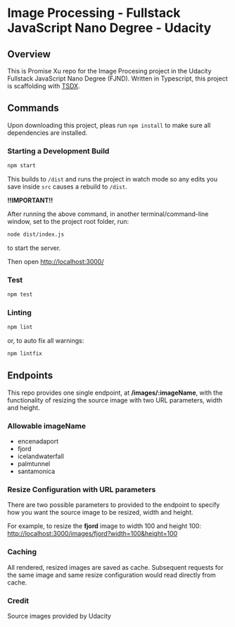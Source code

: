 # Image Processing - Fullstack JavaScript Nano Degree - Udacity

## Overview

This is Promise Xu repo for the Image Procesing project in the Udacity Fullstack JavaScript Nano Degree (FJND). Written in Typescript, this project is scaffolding with [TSDX](https://tsdx.io/).

## Commands

Upon downloading this project, pleas run `npm install` to make sure all dependencies are installed.

### Starting a Development Build

```bash
npm start
```

This builds to `/dist` and runs the project in watch mode so any edits you save inside `src` causes a rebuild to `/dist`.

**!!IMPORTANT!!**

After running the above command, in another terminal/command-line window, set to the project root folder, run:
```bash
node dist/index.js
```
to start the server.

Then open [http://localhost:3000/](http://localhost:3000/)

### Test
```bash
npm test
```

### Linting
```bash
npm lint
```

or, to auto fix all warnings:
```bash
npm lintfix
```

## Endpoints

This repo provides one single endpoint, at **/images/:imageName**, with the functionality of resizing the source image with two URL parameters, width and height.

### Allowable imageName

- encenadaport
- fjord
- icelandwaterfall
- palmtunnel
- santamonica

### Resize Configuration with URL parameters

There are two possible parameters to provided to the endpoint to specify how you want the source image to be resized, width and height.

For example, to resize the **fjord** image to width 100 and height 100:
[http://localhost:3000/images/fjord?width=100&height=100](http://localhost:3000/images/fjord?width=100&height=100)

### Caching

All rendered, resized images are saved as cache. Subsequent requests for the same image and same resize configuration would read directly from cache.

### Credit

Source images provided by Udacity